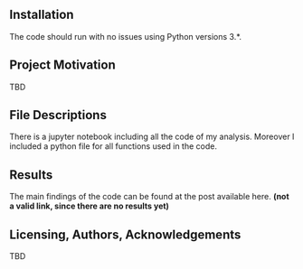 ## Installation
The code should run with no issues using Python versions 3.*.

## Project Motivation
TBD

## File Descriptions
There is a jupyter notebook including all the code of my analysis. Moreover I included a python file for all functions used in the code.

## Results
The main findings of the code can be found at the post available here. __(not a valid link, since there are no results yet)__

## Licensing, Authors, Acknowledgements
TBD
